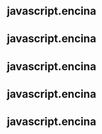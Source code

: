 # javascript.encina
# javascript.encina
# javascript.encina
# javascript.encina
# javascript.encina
